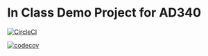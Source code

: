 # In Class Demo Project for AD340

[![CircleCI](https://circleci.com/gh/KyleMcNutt/InClassDemo/tree/master.svg?style=svg)](https://circleci.com/gh/KyleMcNutt/InClassDemo/tree/master)

[![codecov](https://codecov.io/gh/KyleMcNutt/InClassDemo/branch/master/graph/badge.svg)](https://codecov.io/gh/KyleMcNutt/InClassDemo)